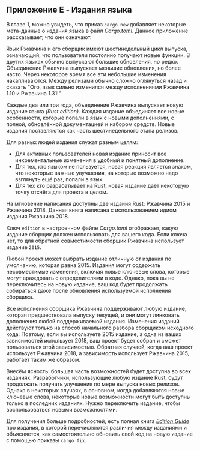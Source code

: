 ## Приложение E - Издания языка

В главе 1, можно увидеть, что приказ `cargo new` добавляет некоторые мета-данные о издания языка в файл *Cargo.toml*. Данное приложение рассказывает, что они означают.

Язык Ржавчина и его сборщик имеют шестинедельный цикл выпуска, означающий, что пользователи постоянно получают новые функции. В других языках обычно выпускают большие обновления, но редко. Объединение Ржавчина выпускает меньшие обновления, но более часто. Через некоторое время все эти небольшие изменения накапливаются. Между релизами обычно сложно оглянуться назад и сказать "Ого, язык сильно изменился между исполнениями Ржавчина 1.10 и Ржавчина 1.31!"

Каждые два или три года, объединение Ржавчина выпускает новую издание языка *(Rust edition)*. Каждая издание объединяет все новые особенности, которые попали в язык с новыми дополнениями, с полной, обновлённой документацией и набором средств. Новые издания поставляются как часть шестинедельного этапа релизов.

Для разных людей издания служат разным целям:

- Для активных пользователей новая издание приносит все инкрементальные изменения в удобный и понятный дополнение.
- Для тех, кто языком не пользуется, новая реакция является знаком, что некоторые важные улучшения, на которые возможно надо взглянуть ещё раз, попали в язык.
- Для тех кто разрабатывает на Rust, новая издание даёт некоторую точку отсчёта для проекта в целом.

На мгновение написания доступны две издания Rust: Ржавчина 2015 и Ржавчина 2018. Данная книга написана с использованием идиом издания Ржавчина 2018.

Ключ `edition` в настроечном файле  *Cargo.toml* отображает, какую издание сборщик должен использовать для вашего кода. Если ключа нет, то для обратной совместимости сборщик Ржавчина использует издание `2015`.

Любой проект может выбрать издание отличную от издания по умолчанию, которая равна 2015. Издания могут содержать несовместимые изменения, включая новые ключевые слова, которые могут враждовать с определителями в коде. Однако, пока вы не переключитесь на новую издание, ваш код будет продолжать собираться даже после обновления используемой исполнения сборщика.

Все исполнения сборщика Ржавчина поддерживают любую издание, которая предшествовала выпуску текущей, и они могут линковать дополнения любой поддерживаемой издания. Изменения изданий действуют только на способ начального разбора сборщиком исходного кода. Поэтому, если вы используете 2015 издание, а одна из ваших зависимостей использует 2018, ваш проект будет собран и сможет пользоваться этой зависимостью. Обратная случаей, когда ваш проект использует Ржавчина 2018, а зависимость использует Ржавчина 2015, работает таким же образом.

Внесём ясность: большая часть возможностей будет доступна во всех изданиях. Разработчики, использующие любую издание Rust, будут продолжать получать улучшения по мере выпуска новых релизов. Однако в некоторых случаях, в основном, когда добавляются новые ключевые слова, некоторые новые возможности могут быть доступны только в последних изданиях. Нужно переключить издание, чтобы воспользоваться новыми возможностями.

Для получения больше подробностей, есть полная книга [*Edition Guide*](https://doc.rust-lang.org/stable/edition-guide/) про издания, в которой перечисляются различия между изданиями и объясняется, как самостоятельно обновить свой код на новую издание с помощью приказы `cargo fix`.
